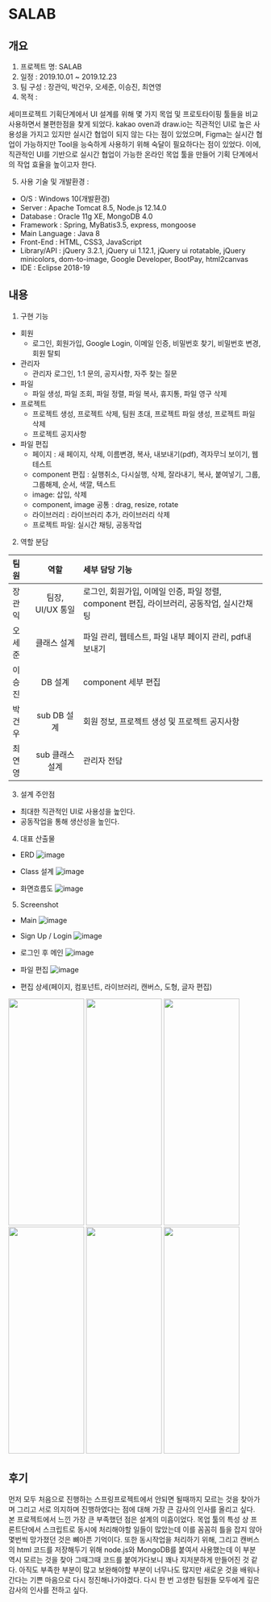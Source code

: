 # SALAB

## 개요
1. 프로젝트 명: SALAB
2. 일정 : 2019.10.01 ~ 2019.12.23
3. 팀 구성 : 장관익, 박건우, 오세준, 이승진, 최연영
4. 목적 : 

  세미프로젝트 기획단계에서 UI 설계를 위해 몇 가지 목업 및 프로토타이핑 툴들을 비교 사용하면서 불편한점을 찾게 되었다. 
kakao oven과 draw.io는 직관적인 UI로 높은 사용성을 가지고 있지만 실시간 협업이 되지 않는 다는 점이 있었으며, Figma는 실시간 협업이 가능하지만
Tool을 능숙하게 사용하기 위해 숙달이 필요하다는 점이 있었다. 이에, 직관적인 UI를 기반으로 실시간 협업이 가능한 온라인 목업 툴을 만들어
기획 단계에서의 작업 효율을 높이고자 한다.


5. 사용 기술 및 개발환경 :
  + O/S : Windows 10(개발환경)
  + Server : Apache Tomcat 8.5, Node.js 12.14.0
  + Database : Oracle 11g XE, MongoDB 4.0
  + Framework : Spring, MyBatis3.5, express, mongoose
  + Main Language : Java 8
  + Front-End : HTML, CSS3, JavaScript
  + Library/API : jQuery 3.2.1, jQuery ui 1.12.1, jQuery ui rotatable, jQuery minicolors, dom-to-image, Google Developer, BootPay, html2canvas
  + IDE : Eclipse 2018-19

## 내용
1.  구현 기능
  + 회원
    * 로그인, 회원가입, Google Login, 이메일 인증, 비밀번호 찾기, 비밀번호 변경, 회원 탈퇴
  + 관리자
    * 관리자 로그인, 1:1 문의, 공지사항, 자주 찾는 질문
  + 파일
    * 파일 생성, 파일 조회, 파일 정렬, 파일 복사, 휴지통, 파일 영구 삭제
  + 프로젝트
    * 프로젝트 생성, 프로젝트 삭제, 팀원 초대, 프로젝트 파일 생성, 프로젝트 파일 삭제
    * 프로젝트 공지사항
  + 파일 편집
    * 페이지 : 새 페이지, 삭제, 이름변경, 복사, 내보내기(pdf), 격자무늬 보이기, 웹테스트
    * component 편집 : 실행취소, 다시실행, 삭제, 잘라내기, 복사, 붙여넣기, 그룹, 그룹해제, 순서, 색깔, 텍스트
    * image: 삽입, 삭제
    * component, image 공통 : drag, resize, rotate
    * 라이브러리 : 라이브러리 추가, 라이브러리 삭제
    * 프로젝트 파일: 실시간 채팅, 공동작업

2.  역할 분담

| 팀원 | 역할 | 세부 담당 기능 | 
| :------------ | :-----------: | :------------------- | 
| 장관익 | 팀장, UI/UX 통일 | 로그인, 회원가입, 이메일 인증, 파일 정렬, component 편집, 라이브러리, 공동작업, 실시간채팅 | 
| 오세준 | 클래스 설계 | 파일 관리, 웹테스트, 파일 내부 페이지 관리, pdf내보내기 | 
| 이승진 | DB 설계 | component 세부 편집 |
| 박건우 | sub DB 설계 | 회원 정보, 프로젝트 생성 및 프로젝트 공지사항 |
| 최연영 | sub 클래스 설계 | 관리자 전담 |

3.  설계 주안점
  + 최대한 직관적인 UI로 사용성을 높인다.
  + 공동작업을 통해 생산성을 높인다.
  
4.  대표 산출물
+ ERD
  ![image](https://user-images.githubusercontent.com/44356083/77869991-35f4c900-727b-11ea-8048-8c68b130ca12.png)


+ Class 설계
  ![image](https://user-images.githubusercontent.com/44356083/77870061-5fadf000-727b-11ea-872b-908c7a9612f1.png)


+ 화면흐름도
  ![image](https://user-images.githubusercontent.com/44356083/77870065-63417700-727b-11ea-889b-8b508e1285c0.png)


5. Screenshot
  + Main
![image](https://user-images.githubusercontent.com/44356083/77870271-e9f65400-727b-11ea-9d7e-ba68d9e2b561.png)


  + Sign Up / Login
![image](https://user-images.githubusercontent.com/44356083/77870314-04303200-727c-11ea-9270-a6e577dbf5e4.png)


  + 로그인 후 메인
![image](https://user-images.githubusercontent.com/44356083/77870761-39894f80-727d-11ea-8b95-285789b1e401.png)


  + 파일 편집
![image](https://user-images.githubusercontent.com/44356083/77870885-9422ab80-727d-11ea-85ce-43bd4e92bc1e.png)

  + 편집 상세(페이지, 컴포넌트, 라이브러리, 캔버스, 도형, 글자 편집)
  <div>
  <img width="150" height="450" src = "https://user-images.githubusercontent.com/44356083/77871843-4fe4da80-7280-11ea-8573-8387e937722d.png"></img>
  <img width="150" height="450" src = "https://user-images.githubusercontent.com/44356083/77871951-95090c80-7280-11ea-9bcd-0ced3384ed7a.png"></img>
  <img width="150" height="450" src = "https://user-images.githubusercontent.com/44356083/77871985-ac47fa00-7280-11ea-8d44-f6fc5470f8cf.png"></img><br>
  <img width="150" height="450" src = "https://user-images.githubusercontent.com/44356083/77872088-ed400e80-7280-11ea-8b54-adb3aba8992a.png"></img>
  <img width="150" height="450" src = "https://user-images.githubusercontent.com/44356083/77872133-0ea0fa80-7281-11ea-9e1f-89953f74e617.png"></img>
  <img width="150" height="450" src = "https://user-images.githubusercontent.com/44356083/77872169-2a0c0580-7281-11ea-967b-f10a7abab10d.png"></img>
  </div>


## 후기
  먼저 모두 처음으로 진행하는 스프링프로젝트에서 안되면 될때까지 모르는 것을 찾아가며 그리고 서로 의지하며 진행하였다는 점에 대해 가장 큰 감사의 인사를
올리고 싶다. 본 프로젝트에서 느낀 가장 큰 부족했던 점은 설계의 미흡이었다. 목업 툴의 특성 상 프론트단에서 스크립트로 동시에 처리해야할 일들이 많았는데 이를 꼼꼼히 틀을 잡지 않아 몇번씩 망가졌던 것은 뼈아픈 기억이다. 또한 동시작업을 처리하기 위해, 그리고 캔버스의 html 코드를 저장해두기 위해 node.js와 MongoDB를 붙여서 사용했는데 이 부분 역시 모르는 것을 찾아 그때그때 코드를 붙여가다보니 꽤나 지저분하게 만들어진 것 같다. 아직도 부족한 부분이 많고 보완해야할 부분이 너무나도 많지만 새로운 것을 배워나간다는 기쁜 마음으로 다시 정진해나가야겠다. 다시 한 번 고생한 팀원들 모두에게 깊은 감사의 인사를 전하고 싶다.
